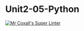 # Unit2-05-Python
[![Mr Coxall's Super Linter](https://github.com/ICS3U-Programming-MarcusW/Unit2-05-Python/workflows/Mr%20Coxall's%20Super%20Linter/badge.svg)](https://github.com/ICS3U-Programming-MarcusW/Unit2-05-Python/actions/)
